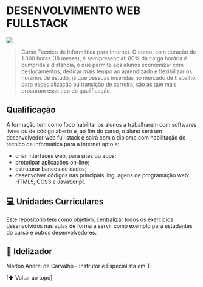 # DESENVOLVIMENTO WEB FULLSTACK

<img src="https://bras.sp.senai.br/galeriaimagens/imageviewer.ashx?Url=62850">

> Curso Técnico de Informática para Internet.
> O curso, com duração de 1.000 horas (18 meses), é semipresencial: 80% da carga horária é cumprida a distância, o que permite aos alunos economizar com deslocamentos, dedicar mais tempo ao aprendizado e flexibilizar os horários de estudo, já que pessoas inseridas no mercado de trabalho, para especialização ou transição de carreira, são as que mais procuram esse tipo de qualificação. 

## Qualificação 
A formação tem como foco habilitar os alunos a trabalharem com softwares livres ou de código aberto e, ao fim do curso, o aluno será um desenvolvedor web full stack e sairá com o diploma com habilitação de técnico de informática para a internet apto a:

- criar interfaces web, para sites ou apps;
- prototipar aplicações on-line;
- estruturar bancos de dados;
- desenvolver códigos nas principais linguagens de programação web: HTML5, CCS3 e JavaScript.

## 💻 Unidades Curriculares

Este repositório tem como objetivo, centralizar todos os exercícios desenvolvidos nas aulas de forma a servir como exemplo para estudantes do curso e outros desenvolvedores.

## 🤝 Idelizador

Marlon Andrei de Carvalho - Instrutor e Especialista em TI

[⬆ Voltar ao topo]
